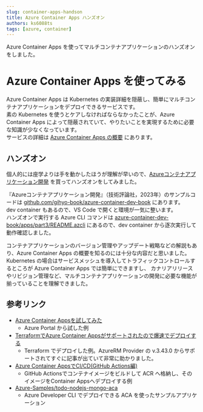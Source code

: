 ```yaml
---
slug: container-apps-handson
title: Azure Container Apps ハンズオン
authors: ks6088ts
tags: [azure, container]
---
```


Azure Container Apps を使ってマルチコンテナアプリケーションのハンズオンをしました。

<!--truncate-->

# Azure Container Apps を使ってみる

Azure Container Apps は Kubernetes の実装詳細を隠蔽し、簡単にマルチコンテナアプリケーションをデプロイできるサービスです。  
素の Kubernetes を使うとケアしなければならなかったことが、Azure Container Apps によって隠蔽されていて、やりたいことを実現するために必要な知識が少なくなっています。  
サービスの詳細は [Azure Container Apps の概要](https://learn.microsoft.com/ja-jp/azure/container-apps/overview) にあります。  

## ハンズオン

個人的には座学よりは手を動かしたほうが理解が早いので、[Azureコンテナアプリケーション開発](https://amzn.to/3lgDTca) を買ってハンズオンをしてみました。

『Azureコンテナアプリケーション開発』（技術評論社，2023年）のサンプルコードは [github.com/gihyo-book/azure-container-dev-book](https://github.com/gihyo-book/azure-container-dev-book) にあります。  
dev container もあるので、VS Code で開くと環境が一気に整います。  
ハンズオンで実行する Azure CLI コマンドは [azure-container-dev-book/apps/part3/README.azcli](https://github.com/gihyo-book/azure-container-dev-book/blob/main/apps/part3/README.azcli) にあるので、dev container から逐次実行して動作確認しました。

コンテナアプリケーションのバージョン管理やアップデート戦略などの解説もあり、Azure Container Apps の概要を知るのには十分な内容だと思いました。
Kubernetes の場合はサービスメッシュを導入してトラフィックコントロールするところが Azure Container Apps では簡単にできますし、
カナリアリリースやリビジョン管理など、マルチコンテナアプリケーションの開発に必要な機能が揃っていることを理解できました。

## 参考リンク

- [Azure Container Appsを試してみた](https://techblog.ap-com.co.jp/entry/2021/11/03/093821)
  - Azure Portal から試した例
- [TerraformでAzure Container Appsがサポートされたので爆速でデプロイする](https://techblog.ap-com.co.jp/entry/2023/02/10/155135)
  - Terraform でデプロイした例。AzureRM Provider の v.3.43.0 からサポートされてすぐに記事が出ていて非常に助かりました。
- [Azure Container AppsでCI/CD(GitHub Actions編)](https://techblog.ap-com.co.jp/entry/2022/09/01/120000)
  - GitHub Actionsでコンテナイメージをビルドして ACR へ格納し、そのイメージをContainer Appsへデプロイする例
- [Azure-Samples/todo-nodejs-mongo-aca](https://github.com/Azure-Samples/todo-nodejs-mongo-aca)
  - Azure Developer CLI でデプロイできる ACA を使ったサンプルアプリケーション
